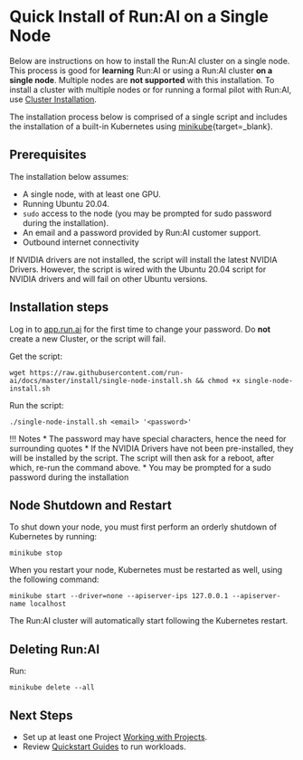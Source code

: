 # Quick Install of Run:AI on a Single Node

Below are instructions on how to install the Run:AI cluster on a single node. This process is good for __learning__ Run:AI or using a Run:AI cluster __on a single node__.  Multiple nodes are __not supported__ with this installation. To install a cluster with multiple nodes or for running a formal pilot with Run:AI, use [Cluster Installation](cluster-install.md).

The installation process below is comprised of a single script and includes the installation of a built-in Kubernetes using [minikube](https://minikube.sigs.k8s.io/docs/){target=_blank}.

## Prerequisites 

The installation below assumes:

* A single node, with at least one GPU.
* Running Ubuntu 20.04.
* `sudo` access to the node (you may be prompted for sudo password during the installation).
* An email and a password provided by Run:AI customer support. 
* Outbound internet connectivity

If NVIDIA drivers are not installed, the script will install the latest NVIDIA Drivers. However, the script is wired with the Ubuntu 20.04 script for NVIDIA drivers and will fail on other Ubuntu versions. 


## Installation steps

Log in to [app.run.ai](https://app.run.ai) for the first time to change your password. Do __not__ create a new Cluster, or the script will fail.

Get the script:

``` shell
wget https://raw.githubusercontent.com/run-ai/docs/master/install/single-node-install.sh && chmod +x single-node-install.sh
```

Run the script: 

```
./single-node-install.sh <email> '<password>'
```

!!! Notes
    * The password may have special characters, hence the need for surrounding quotes
    * If the NVIDIA Drivers have not been pre-installed, they will be installed by the script. The script will then ask for a reboot, after which, re-run the command above. 
    * You may be prompted for a sudo password during the installation


## Node Shutdown and Restart

To shut down your node, you must first perform an orderly shutdown of Kubernetes by running:

```
minikube stop
```

When you restart your node, Kubernetes must be restarted as well, using the following command:

```
minikube start --driver=none --apiserver-ips 127.0.0.1 --apiserver-name localhost
```

The Run:AI cluster will automatically start following the Kubernetes restart.


## Deleting Run:AI

Run:

```
minikube delete --all
```

## Next Steps

* Set up at least one Project [Working with Projects](../../admin-ui-setup/project-setup.md).
* Review [Quickstart Guides](../../../Researcher/Walkthroughs/quickstart-overview.md) to run workloads. 
